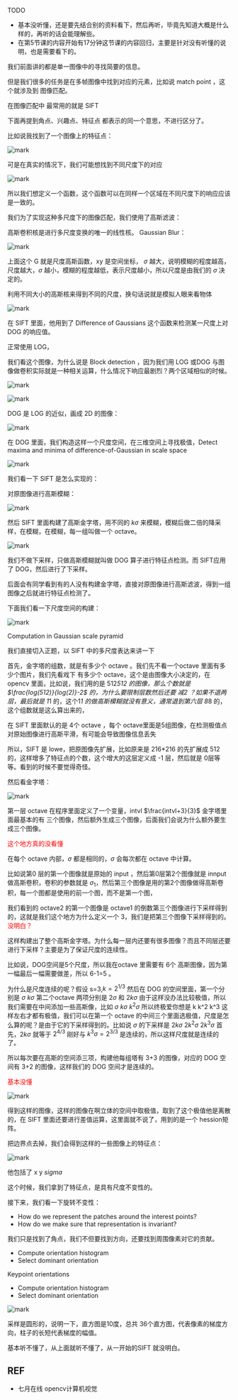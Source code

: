 

TODO

- 基本没听懂，还是要先结合别的资料看下，然后再听，毕竟先知道大概是什么样的，再听的话会能理解些。
- 在第5节课的内容开始有17分钟这节课的内容回归，主要是针对没有听懂的说明，也是需要看下的。

我们前面讲的都是单一图像中的寻找简要的信息。

但是我们很多的任务是在多帧图像中找到对应的元素，比如说 match point ，这个就涉及到 图像匹配。

在图像匹配中 最常用的就是 SIFT

下面再提到角点、兴趣点、特征点 都表示的同一个意思，不进行区分了。

比如说我找到了一个图像上的特征点：

![mark](http://pacdb2bfr.bkt.clouddn.com/blog/image/180809/HdIC6e84ik.png?imageslim)

可是在真实的情况下，我们可能想找到不同尺度下的对应

![mark](http://pacdb2bfr.bkt.clouddn.com/blog/image/180809/3e1FmabHFc.png?imageslim)

所以我们想定义一个函数，这个函数可以在同样一个区域在不同尺度下的响应应该是一致的。

我们为了实现这种多尺度下的图像匹配，我们使用了高斯滤波：

高斯卷积核是进行多尺度变换的唯一的线性核。
Gaussian Blur：

![mark](http://pacdb2bfr.bkt.clouddn.com/blog/image/180809/ijj0B1EiBf.png?imageslim)

上面这个 G 就是尺度高斯函数，xy 是空间坐标， $\sigma$ 越大，说明模糊的程度越高，尺度越大，$\sigma$ 越小，模糊的程度越低，表示尺度越小，所以尺度是由我们的 $\sigma$ 决定的。

利用不同大小的高斯核来得到不同的尺度，换句话说就是模拟人眼来看物体

![mark](http://pacdb2bfr.bkt.clouddn.com/blog/image/180809/4ELgia0Ffc.png?imageslim)


在 SIFT 里面，他用到了 Difference of Gaussians 这个函数来检测某一尺度上对 DOG 的响应值。

正常使用 LOG，

我们看这个图像，为什么说是 Block detection ，因为我们用 LOG 或DOG 与图像做卷积实际就是一种相关运算，什么情况下响应最剧烈？两个区域相似的时候。

![mark](http://pacdb2bfr.bkt.clouddn.com/blog/image/180809/J6L0hHa7gB.png?imageslim)


![mark](http://pacdb2bfr.bkt.clouddn.com/blog/image/180809/Lk0jklB8h9.png?imageslim)

DOG 是 LOG 的近似，画成 2D 的图像：

![mark](http://pacdb2bfr.bkt.clouddn.com/blog/image/180809/h5CC9Dchm8.png?imageslim)

在 DOG 里面，我们构造这样一个尺度空间，在三维空间上寻找极值，Detect maxima and minima of difference-of-Gaussian in scale space

![mark](http://pacdb2bfr.bkt.clouddn.com/blog/image/180809/LBk5ecIiBj.png?imageslim)


我们看一下 SIFT 是怎么实现的：

对原图像进行高斯模糊：

![mark](http://pacdb2bfr.bkt.clouddn.com/blog/image/180809/3lAdkE3I4B.png?imageslim)

然后 SIFT 里面构建了高斯金字塔，用不同的 $k\sigma$ 来模糊，模糊后做二倍的降采样，在模糊，在模糊，每一组叫做一个 octave。

![mark](http://pacdb2bfr.bkt.clouddn.com/blog/image/180809/aKIcDf1508.png?imageslim)

我们不做下采样，只做高斯模糊就叫做 DOG 算子进行特征点检测。而 SIFT应用了 DOG，然后进行了下采样。

后面会有同学看到有的人没有构建金字塔，直接对原图像进行高斯滤波，得到一组图像之后就进行特征点检测了。

下面我们看一下尺度空间的构建：

![mark](http://pacdb2bfr.bkt.clouddn.com/blog/image/180810/mK64Kd1gmF.png?imageslim)

Computation in Gaussian scale pyramid

我们直接切入正题，以 SIFT 中的多尺度表达来讲一下

首先，金字塔的组数，就是有多少个 octave 。我们先不看一个octave 里面有多少个图片，我们先看戏下 有多少个 octave，这个是由图像大小决定的，在opencv 里面，比如说，我们用的是 512*512 的图像，那么个数就是 $\frac{log(512)}{log(2)}-2$ 的，为什么要限制层数然后还要 减2 ？如果不退两层，最后就是 1*1 的，这个1*1 的做高斯模糊就没有意义，通常退到第六层 8*8 的，这个组数就是这么算出来的，

在 SIFT 里面默认的是 4个 octave ，每个 octave里面是5组图像，在检测极值点对原始图像进行高斯平滑，有可能会导致图像信息丢失

所以，SIFT 是 lowe，把原图像先扩展，比如原来是 216*216 的先扩展成 512 的，这样增多了特征点的个数，这个增大的这层定义成 -1 层，然后就是 0层等等。看到的时候不要觉得奇怪。

然后看金字塔：


![mark](http://pacdb2bfr.bkt.clouddn.com/blog/image/180810/GLK46KI2aB.png?imageslim)

第一层 octave 在程序里面定义了一个变量，intvl $\frac{intvl+3}{3}$ 金字塔里面最基本的有 三个图像，然后额外生成三个图像，后面我们会说为什么额外要生成三个图像。

<span style="color:red;">这个地方真的没看懂</span>

在每个 octave 内部，$\sigma$ 都是相同的，$\sigma$ 会每次都在 octave 中计算。

比如说第0 层的第一个图像就是原始的 input ，然后第0层第2个图像就是 innput 做高斯卷积，卷积的参数就是 $\sigma_1$，然后第三个图像是用的第2个图像做得高斯卷积，每一个图都是使用的前一个图，而不是第一个图，

我们看到的 octave2 的第一个图像是 octave1 的倒数第三个图像进行下采样得到的，这就是我们这个地方为什么定义一个 3，我们是把第三个图像下采样得到的。<span style="color:red;">没明白？</span>

这样构建出了整个高斯金字塔。为什么每一层内还要有很多图像？而且不同层还要进行下采样？主要是为了保证尺度的连续性。

比如说，DOG空间是5个尺度，所以我在octave 里需要有 6个 高斯图像，因为第一幅最后一幅需要做差，所以 6-1=5 。

为什么是尺度连续的呢？假设 s=3,$k=2^{1/3}$ 然后在 DOG 的空间里面，第一个分别是 $\sigma$ $k\sigma$ 第二个octave 两项分别是 $2\sigma$ 和 $2k\sigma$ 由于这样没办法比较极值，所以我们需要在中间添加一些高斯像，比如 $\sigma$ $k\sigma$ $k^2\sigma$ 所以终极爱你想是 k k^2 k^3 这样左右才都有极值，我们可以在第一个 octave 的中间三个里面选极值，尺度是怎么算的呢？是由于它的下采样得到的。比如说 $\sigma$ 的下采样是 $2k\sigma$ $2k^2\sigma$ $2k^3\sigma$ 首先，$2k\sigma$ 就等于 $2^{4/3}$ 刚好与 $k^3\sigma=2^{3/3}$ 是连续的，所以这样尺度就是连续的了。

所以每次要在高斯的空间添三项，构建他每组塔有 3+3 的图像，对应的 DOG 空间有 3+2 的图像，这样我们的 DOG 空间才是连续的。

<span style="color:red;">基本没懂</span>

![mark](http://pacdb2bfr.bkt.clouddn.com/blog/image/180810/93jClCdKEi.png?imageslim)

得到这样的图像，这样的图像在啊立体的空间中取极值，取到了这个极值他是离散的，在 SIFT 里面还要进行差值运算，这里面就不说了，用到的是一个 hession矩阵。

把边界点去掉，我们会得到这样的一些图像上的特征点：

![mark](http://pacdb2bfr.bkt.clouddn.com/blog/image/180810/I9dK21c9gd.png?imageslim)

他包括了 x y $sigma$

这个时候，我们拿到了特征点，是具有尺度不变性的。

接下来，我们看一下旋转不变性：

- How do we represent the patches around the interest points?
- How do we make sure that representation is invariant?

我们只是找到了角点，我们不但要找到方向，还要找到周围像素对它的贡献。

- Compute orientation histogram
- Select dominant orientation


Keypoint orientations

- Compute orientation histogram
- Select dominant orientation

![mark](http://pacdb2bfr.bkt.clouddn.com/blog/image/180810/4l75ak2f9h.png?imageslim)

采样是圆形的，说明一下，直方图是10度，总共 36个直方图，代表像素的梯度方向，柱子的长短代表梯度的幅值。



基本听不懂了，从上面就听不懂了，从一开始的SIFT 就没明白。





## REF

- 七月在线 opencv计算机视觉
